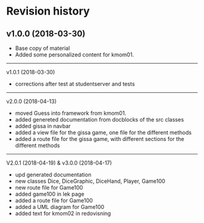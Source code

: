 Revision history
=======================================
v1.0.0 (2018-03-30)
---------------------------------------

* Base copy of material
* Added some personalized content for kmom01.

---------------------------------------
v1.0.1 (2018-03-30)

* corrections after test at studentserver and tests

---------------------------------------
v2.0.0 (2018-04-13)

* moved Guess into framework from kmom01.
* added genereted documentation from docblocks of the src classes
* added gissa in navbar
* added a view file for the gissa game, one file for the different methods
* added a route file for the gissa game, with different sections for the different methods

---------------------------------------
V2.0.1 (2018-04-19) &
v3.0.0 (2018-04-17)

* upd generated documentation
* new classes Dice, DiceGraphic, DiceHand, Player, Game100
* new route file for Game100
* added game100 in lek page
* added a route file for Game100
* added a UML diagram for Game100
* added text for kmom02 in redovisning
